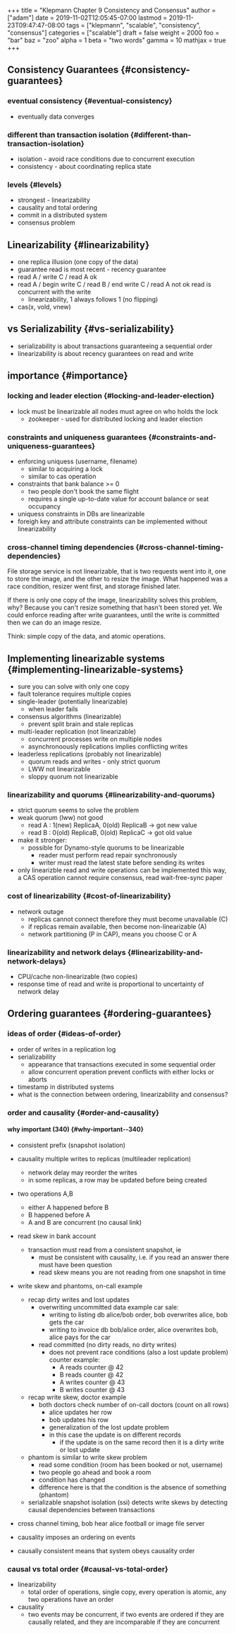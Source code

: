 +++
title = "Klepmann Chapter 9 Consistency and Consensus"
author = ["adam"]
date = 2019-11-02T12:05:45-07:00
lastmod = 2019-11-23T09:47:47-08:00
tags = ["klepmann", "scalable", "consistency", "consensus"]
categories = ["scalable"]
draft = false
weight = 2000
foo = "bar"
baz = "zoo"
alpha = 1
beta = "two words"
gamma = 10
mathjax = true
+++

## Consistency Guarantees {#consistency-guarantees}


### eventual consistency {#eventual-consistency}

-   eventually data converges


### different than transaction isolation {#different-than-transaction-isolation}

-   isolation - avoid race conditions due to concurrent execution
-   consistency - about coordinating replica state


### levels {#levels}

-   strongest - linearizability
-   causality and total ordering
-   commit in a distributed system
-   consensus problem


## Linearizability {#linearizability}

-   one replica illusion (one copy of the data)
-   guarantee read is most recent - recency guarantee
-   read A / write C / read A ok
-   read A / begin write C / read B / end write C / read A  not ok
    read is concurrent with the write
    -   linearizability, 1 always follows 1 (no flipping)
-   cas(x, vold, vnew)


## vs Serializability {#vs-serializability}

-   serializability is about transactions guaranteeing a sequential order
-   linearizability is about recency guarantees on read and write


## importance {#importance}


### locking and leader election {#locking-and-leader-election}

-   lock must be linearizable all nodes must agree on who holds the lock
    -   zookeeper - used for distributed locking and leader election


### constraints and uniqueness guarantees {#constraints-and-uniqueness-guarantees}

-   enforcing uniquess (username, filename)
    -   similar to acquiring a lock
    -   similar to cas operation
-   constraints that bank balance >= 0
    -   two people don't book the same flight
    -   requires a single up-to-date value for account balance or seat occupancy
-   uniquess constraints in DBs are linearizable
-   foreigh key and attribute constraints can be implemented without
    linearizability


### cross-channel timing dependencies {#cross-channel-timing-dependencies}

File storage service is not linearizable, that is two requests went into it,
one to store the image, and the other to resize the image.  What happened was
a race condition, resizer went first, and storage finished later.

If there is only one copy of the image, linearizability solves this problem,
why?  Because you can't resize something that hasn't been stored yet.  We
could enforce reading after write guarantees, until the write is committed
then we can do an image resize.

Think: simple copy of the data, and atomic operations.


## Implementing linearizable systems {#implementing-linearizable-systems}

-   sure you can solve with only one copy
-   fault tolerance requires multiple copies
-   single-leader (potentially linearizable)
    -   when leader fails
-   consensus algorithms (linearizable)
    -   prevent split brain and stale replicas
-   multi-leader replication (not linearizable)
    -   concurrent processes write on multiple nodes
    -   asynchronoously replications implies conflicting writes
-   leaderless replications (probably not linearizable)
    -   quorum reads and writes - only strict quorum
    -   LWW not linearizable
    -   sloppy quorum not linearizable


### linearizability and quorums {#linearizability-and-quorums}

-   strict quorum seems to solve the problem
-   weak quorum (lww) not good
    -   read A : 1(new) ReplicaA, 0(old) ReplicaB  -> got new value
    -   read B : 0(old) ReplicaB, 0(old) ReplicaC  -> got old value
-   make it stronger:
    -   possible for Dynamo-style quorums to be linearizable
        -   reader must perform read repair synchronously
        -   writer must read the latest state before sending its writes
-   only linearizble read and write operations can be implemented
    this way, a CAS operation cannot require consensus, read
    wait-free-sync paper


### cost of linearizability {#cost-of-linearizability}

-   network outage
    -   replicas cannot connect therefore they must become unavailable (C)
    -   if replicas remain available, then become non-linearizable (A)
    -   network partitioning (P in CAP), means you choose C or A


### linearizability and network delays {#linearizability-and-network-delays}

-   CPU/cache non-linearizable (two copies)
-   response time of read and write is proportional to uncertainty
    of network delay


## Ordering guarantees {#ordering-guarantees}


### ideas of order {#ideas-of-order}

-   order of writes in a replication log
-   serializability
    -   appearance that transactions executed in some sequential order
    -   allow concurrent operation prevent conflicts with either locks or aborts
-   timestamp in distributed systems
-   what is the connection between ordering, linearizability and consensus?


### order and causality {#order-and-causality}


#### why important (340) {#why-important--340}

-   consistent prefix (snapshot isolation)
-   causality multiple writes to replicas (multileader replication)
    -   network delay may reorder the writes
    -   in some replicas, a row may be updated before being created
-   two operations A,B
    -   either A happened before B
    -   B happened before A
    -   A and B are concurrent (no causal link)
-   read skew in bank account
    -   transaction must read from a consistent snapshot, ie
        -   must be consistent with causality, i.e. if you read an answer there
            must have been question
        -   read skew means you are not reading from one snapshot in time
-   write skew and phantoms, on-call example
    -   recap dirty writes and lost updates
        -   overwriting uncommitted data
            example car sale:
            -   writing to listing db alice/bob order, bob overwrites alice, bob gets
                the car
            -   writing to invoice db bob/alice order, alice overwrites bob, alice pays
                for the car
        -   read committed (no dirty reads, no dirty writes)
            -   does not prevent race conditions (also a lost update problem)
                counter example:
                -   A reads counter @ 42
                -   B reads counter @ 42
                -   A writes counter @ 43
                -   B writes counter @ 43
    -   recap write skew, doctor example
        -   both doctors check number of on-call doctors (count on all rows)
            -   alice updates her row
            -   bob updates his row
            -   generalization of the lost update problem
            -   in this case the update is on different records
                -   if the update is on the same record then it is a dirty write or lost
                    update
    -   phantom is similar to write skew problem
        -   read some condition (room has been booked or not, username)
        -   two people go ahead and book a room
        -   condition has changed
        -   difference here is that the condition is the absence of something
            (phantom)
    -   serializable snapshot isolation (ssi) detects write skews by detecting
        causal dependencies between transactions
-   cross channel timing, bob hear alice football or image file server
-   causality imposes an ordering on events

-   causally consistent means that system obeys causality order


### causal vs total order {#causal-vs-total-order}

-   linearizability
    -   total order of operations, single copy, every operation is atomic,
        any two operations have an order
-   causality
    -   two events may be concurrent, if two events are ordered if they are
        causally related, and they are incomparable if they are concurrent
